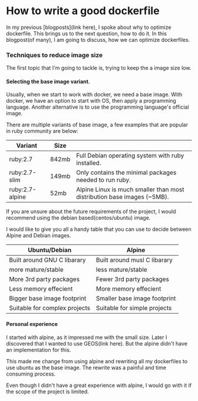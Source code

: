 # How to write a good dockerfile

In my previous [blogposts](link here), I spoke about why to optimize dockerfile. This brings us to the next question, how to do it.
In this blogpost(of many), I am going to discuss, how we can optimize dockerfiles.

### Techniques to reduce image size

The first topic that I'm going to tackle is, trying to keep the a image size low.

#### Selecting the base image variant.

Usually, when we start to work with docker, we need a base image.
With docker, we have an option to start with OS, then apply a programming language.
Another alternative is to use the programming language's official image.

There are multiple variants of base image, a few examples that are popular in ruby community are below:

| Variant         | Size  |                                                                         |
|-----------------|-------|-------------------------------------------------------------------------|
| ruby:2.7        | 842mb | Full Debian operating system with ruby installed.                       |
| ruby:2.7-slim   | 149mb | Only contains the minimal packages needed to run ruby.                  |
| ruby:2.7-alpine | 52mb  | Alpine Linux is much smaller than most distribution base images (~5MB). |

If you are unsure about the future requirements of the project, I would recommend using the debian based(centos/ubuntu) image.

I would like to give you all a handy table that you can use to decide between Alpine and Debian images.

| Ubuntu/Debian                 | Alpine                       |
|-------------------------------|------------------------------|
| Built around GNU C libarary   | Built around musl C libarary |
| more mature/stable            | less mature/stable           |
| More 3rd party packages       | Fewer 3rd party packages     |
| Less memory effecient         | More memory effecient        |
| Bigger base image footprint   | Smaller base image footprint |
| Suitable for complex projects | Suitable for simple projects |


#### Personal experience

I started with alpine, as it impressed me with the small size. Later I discovered that I wanted to use GEOS(link here). 
But the alpine  didn't have an implementation for this.

This made me change from using alpine and rewriting all my dockerfiles to use ubuntu as the base image. 
The rewrite was a painful and time consuming process.

Even though I didn't have a great experience with alpine, I would go with it if the scope of the project is limited.
